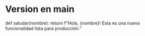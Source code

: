 # Version en main
def saludar(nombre):
    return f"Hola, {nombre}! Esta es una nueva funcionalidad lista para producción."


